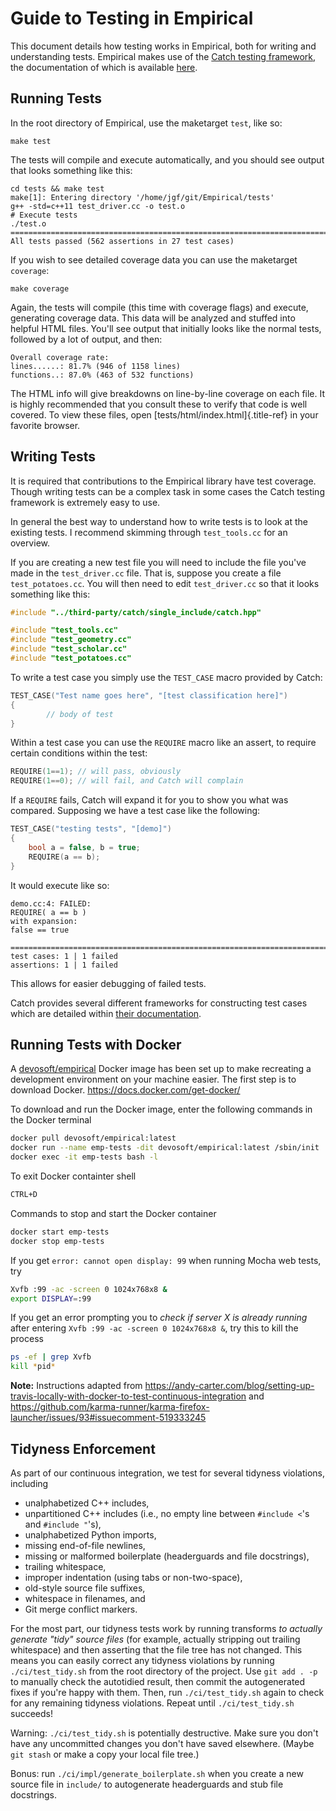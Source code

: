 # Guide to Testing in Empirical

This document details how testing works in Empirical, both for writing
and understanding tests. Empirical makes use of the [Catch testing
framework](https://github.com/philsquared/Catch), the documentation of
which is available
[here](https://github.com/philsquared/Catch/blob/master/docs/Readme.md).

## Running Tests

In the root directory of Empirical, use the maketarget `test`, like so:

```shell
make test
```

The tests will compile and execute automatically, and you should see
output that looks something like this:

```shell
cd tests && make test
make[1]: Entering directory '/home/jgf/git/Empirical/tests'
g++ -std=c++11 test_driver.cc -o test.o
# Execute tests
./test.o
===============================================================================
All tests passed (562 assertions in 27 test cases)
```

If you wish to see detailed coverage data you can use the maketarget
`coverage`:

```shell
make coverage
```

Again, the tests will compile (this time with coverage flags) and
execute, generating coverage data. This data will be analyzed and
stuffed into helpful HTML files. You\'ll see output that initially looks
like the normal tests, followed by a lot of output, and then:

```
Overall coverage rate:
lines......: 81.7% (946 of 1158 lines)
functions..: 87.0% (463 of 532 functions)
```

The HTML info will give breakdowns on line-by-line coverage on each
file. It is highly recommended that you consult these to verify that
code is well covered. To view these files, open
[tests/html/index.html]{.title-ref} in your favorite browser.

## Writing Tests

It is required that contributions to the Empirical library have test
coverage. Though writing tests can be a complex task in some cases the
Catch testing framework is extremely easy to use.

In general the best way to understand how to write tests is to look at
the existing tests. I recommend skimming through `test_tools.cc` for an
overview.

If you are creating a new test file you will need to include the file
you\'ve made in the `test_driver.cc` file. That is, suppose you create a
file `test_potatoes.cc`. You will then need to edit `test_driver.cc` so
that it looks something like this:

```cpp
#include "../third-party/catch/single_include/catch.hpp"

#include "test_tools.cc"
#include "test_geometry.cc"
#include "test_scholar.cc"
#include "test_potatoes.cc"
```

To write a test case you simply use the `TEST_CASE` macro provided by
Catch:

```cpp
TEST_CASE("Test name goes here", "[test classification here]")
{
        // body of test
}
```

Within a test case you can use the `REQUIRE` macro like an assert, to
require certain conditions within the test:

```cpp
REQUIRE(1==1); // will pass, obviously
REQUIRE(1==0); // will fail, and Catch will complain
```

If a `REQUIRE` fails, Catch will expand it for you to show you what was
compared. Supposing we have a test case like the following:

```cpp
TEST_CASE("testing tests", "[demo]")
{
    bool a = false, b = true;
    REQUIRE(a == b);
}
```
It would execute like so:

```shell
demo.cc:4: FAILED:
REQUIRE( a == b )
with expansion:
false == true

===============================================================================
test cases: 1 | 1 failed
assertions: 1 | 1 failed
```

This allows for easier debugging of failed tests.

Catch provides several different frameworks for constructing test cases
which are detailed within [their
documentation](https://github.com/philsquared/Catch/blob/master/docs/tutorial.md).

## Running Tests with Docker

A [devosoft/empirical](https://hub.docker.com/r/devosoft/empirical) Docker image has been set up
to make recreating a development environment on your machine easier.
The first step is to download Docker. <https://docs.docker.com/get-docker/>

To download and run the Docker image, enter the following commands in the Docker terminal
``` bash
docker pull devosoft/empirical:latest
docker run --name emp-tests -dit devosoft/empirical:latest /sbin/init
docker exec -it emp-tests bash -l
```

To exit Docker containter shell
``` bash
CTRL+D
```

Commands to stop and start the Docker container
``` bash
docker start emp-tests
docker stop emp-tests
```

If you get `error: cannot open display: 99` when running Mocha web tests, try
```bash
Xvfb :99 -ac -screen 0 1024x768x8 &
export DISPLAY=:99
```

If you get an error prompting you to *check if server X is already running* after
entering `Xvfb :99 -ac -screen 0 1024x768x8 &`, try this to kill the process
``` bash
ps -ef | grep Xvfb
kill *pid*
```

**Note:** Instructions adapted from <https://andy-carter.com/blog/setting-up-travis-locally-with-docker-to-test-continuous-integration> and <https://github.com/karma-runner/karma-firefox-launcher/issues/93#issuecomment-519333245>

## Tidyness Enforcement

As part of our continuous integration, we test for several tidyness violations, including
* unalphabetized C++ includes,
* unpartitioned C++ includes (i.e., no empty line between `#include <`'s and `#include "`'s),
* unalphabetized Python imports,
* missing end-of-file newlines,
* missing or malformed boilerplate (headerguards and file docstrings),
* trailing whitespace,
* improper indentation (using tabs or non-two-space),
* old-style source file suffixes,
* whitespace in filenames, and
* Git merge conflict markers.

For the most part, our tidyness tests work by running transforms *to actually generate "tidy" source files* (for example, actually stripping out trailing whitespace) and then asserting that the file tree has not changed.
This means you can easily correct any tidyness violations by running `./ci/test_tidy.sh` from the root directory of the project.
Use `git add . -p` to manually check the autotidied result, then commit the autogenerated fixes if you're happy with them.
Then, run `./ci/test_tidy.sh` again to check for any remaining tidyness violations.
Repeat until `./ci/test_tidy.sh` succeeds!

Warning: `./ci/test_tidy.sh` is potentially destructive.
Make sure you don't have any uncommitted changes you don't have saved elsewhere.
(Maybe `git stash` or make a copy your local file tree.)

Bonus: run `./ci/impl/generate_boilerplate.sh` when you create a new source file in `include/` to autogenerate headerguards and stub file docstrings.
